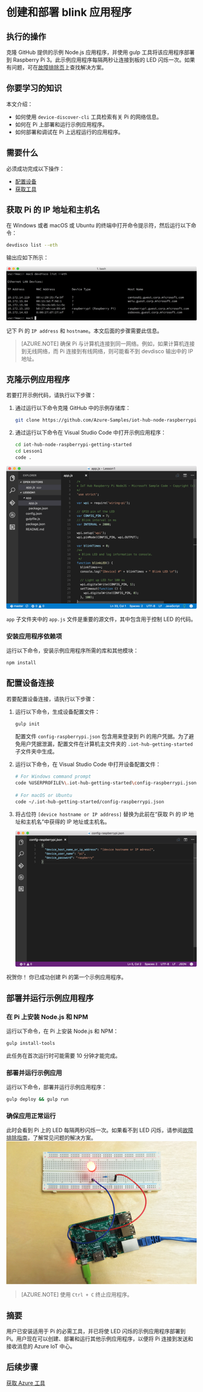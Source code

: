 <properties
	pageTitle="创建和部署 blink 应用程序"
	description="克隆 GitHub 提供的示例 Node.js 应用程序，并使用 gulp 将该应用程序部署到 Raspberry Pi 3 板。此示例应用程序每隔两秒让连接到板的 LED 闪烁一次。"
	services="iot-hub"
	documentationcenter=""
	author="shizn"
	manager="timlt"
	tags=""
	keywords=""/>

<tags
	ms.service="iot-hub"
	ms.date="10/21/2016"
	wacn.date="12/19/2016"/>  


# 创建和部署 blink 应用程序
## 执行的操作
克隆 GitHub 提供的示例 Node.js 应用程序，并使用 gulp 工具将该应用程序部署到 Raspberry Pi 3。此示例应用程序每隔两秒让连接到板的 LED 闪烁一次。如果有问题，可在[故障排除页](/documentation/articles/iot-hub-raspberry-pi-kit-node-troubleshooting/)上查找解决方案。

## 你要学习的知识
本文介绍：

* 如何使用 `device-discover-cli` 工具检索有关 Pi 的网络信息。
* 如何在 Pi 上部署和运行示例应用程序。
* 如何部署和调试在 Pi 上远程运行的应用程序。

## 需要什么
必须成功完成以下操作：

* [配置设备](/documentation/articles/iot-hub-raspberry-pi-kit-node-lesson1-configure-your-device/)
* [获取工具](/documentation/articles/iot-hub-raspberry-pi-kit-node-lesson1-get-the-tools-win32/)

## 获取 Pi 的 IP 地址和主机名
在 Windows 或者 macOS 或 Ubuntu 的终端中打开命令提示符，然后运行以下命令：

```bash
devdisco list --eth
```

输出应如下所示：

![设备发现](./media/iot-hub-raspberry-pi-lessons/lesson1/device_discovery.png)  


记下 Pi 的 `IP address` 和 `hostname`。本文后面的步骤需要此信息。

> [AZURE.NOTE] 确保 Pi 与计算机连接到同一网络。例如，如果计算机连接到无线网络，而 Pi 连接到有线网络，则可能看不到 devdisco 输出中的 IP 地址。
> 
> 

## 克隆示例应用程序
若要打开示例代码，请执行以下步骤：

1. 通过运行以下命令克隆 GitHub 中的示例存储库：
   
    ```bash
    git clone https://github.com/Azure-Samples/iot-hub-node-raspberrypi-getting-started.git
    ```
2. 通过运行以下命令在 Visual Studio Code 中打开示例应用程序：
   
    ```bash
    cd iot-hub-node-raspberrypi-getting-started
    cd Lesson1
    code .
    ```

![存储库结构](./media/iot-hub-raspberry-pi-lessons/lesson1/vscode-blink-mac.png)  


`app` 子文件夹中的 `app.js` 文件是重要的源文件，其中包含用于控制 LED 的代码。

### 安装应用程序依赖项
运行以下命令，安装示例应用程序所需的库和其他模块：

```bash
npm install
```

## 配置设备连接
若要配置设备连接，请执行以下步骤：

1. 运行以下命令，生成设备配置文件：
   
    ```bash
    gulp init
    ```
   
    配置文件 `config-raspberrypi.json` 包含用来登录到 Pi 的用户凭据。为了避免用户凭据泄漏，配置文件在计算机主文件夹的 `.iot-hub-getting-started` 子文件夹中生成。
2. 运行以下命令，在 Visual Studio Code 中打开设备配置文件：
   
    ```bash
    # For Windows command prompt
    code %USERPROFILE%\.iot-hub-getting-started\config-raspberrypi.json
   
    # For macOS or Ubuntu
    code ~/.iot-hub-getting-started/config-raspberrypi.json
    ```
3. 将占位符 `[device hostname or IP address]` 替换为此前在“获取 Pi 的 IP 地址和主机名”中获得的 IP 地址或主机名。
   
    ![Config.json](./media/iot-hub-raspberry-pi-lessons/lesson1/vscode-config-mac.png)  


祝贺你！ 你已成功创建 Pi 的第一个示例应用程序。

## 部署并运行示例应用程序
### 在 Pi 上安装 Node.js 和 NPM
运行以下命令，在 Pi 上安装 Node.js 和 NPM：

```bash
gulp install-tools
```

此任务在首次运行时可能需要 10 分钟才能完成。

### 部署并运行示例应用
运行以下命令，部署并运行示例应用程序：

```bash
gulp deploy && gulp run
```

### 确保应用正常运行
此时会看到 Pi 上的 LED 每隔两秒闪烁一次。如果看不到 LED 闪烁，请参阅[故障排除指南](/documentation/articles/iot-hub-raspberry-pi-kit-node-troubleshooting/)，了解常见问题的解决方案。![LED 闪烁](./media/iot-hub-raspberry-pi-lessons/lesson1/led_blinking.jpg)

> [AZURE.NOTE] 使用 `Ctrl + C` 终止应用程序。
> 
> 

## 摘要
用户已安装适用于 Pi 的必需工具，并已将使 LED 闪烁的示例应用程序部署到 Pi。用户现在可以创建、部署和运行其他示例应用程序，以便将 Pi 连接到发送和接收消息的 Azure IoT 中心。

## 后续步骤
[获取 Azure 工具](/documentation/articles/iot-hub-raspberry-pi-kit-node-lesson2-get-azure-tools-win32/)

<!---HONumber=Mooncake_1212_2016-->